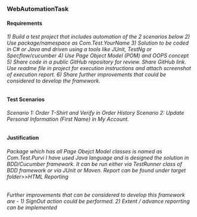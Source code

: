<h3> WebAutomationTask</h3>

<h4> Requirements </h4>
  <h6>
  1) Build a test project that includes automation of the 2 scenarios below
  2) Use package/namespace as Com.Test.YourName
  3) Solution to be coded in C# or Java and driven using a tools like JUnit, TestNg or Specflow/cucumber
  4) Use Page Object Model (POM) and OOPS concept
  5) Share code in a public GitHub repository for review. Share GitHub link. Use readme file in project for execution instructions and attach screenshot of execution report.
  6) Share further improvements that could be considered to develop the framework.
  </h6>
<h4> Test Scenarios </h4>
<h6>
  Scenario 1: Order T-Shirt and Verify in Order History
  Scenario 2: Update Personal Information (First Name) in My Account.

</h6>
<h4> Justification </h4>
<h6>
Package which has all Page Obejct Model classes is named as Com.Test.Purvi
I have used Java language and is designed the solution in BDD/Cucumber framework. It can be run either via TestRunner class of BDD framework or via JUnit or Maven.
Report can be found under target folder>>HTML Reporting
</h6>
<h6>
Further improvements that can be considered to develop this framework are - 
1) SignOut action could be performed.
2) Extent / advance reporrting can be implemented
<h6>  
  
  
  
  
  
  
  
  
  
  </h5>
